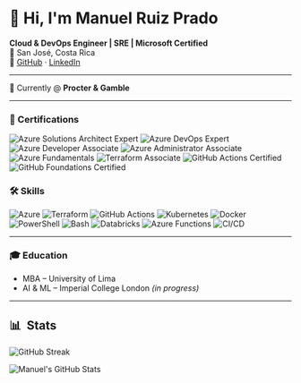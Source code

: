 # 👋 Hi, I'm Manuel Ruiz Prado

**Cloud & DevOps Engineer | SRE | Microsoft Certified**  
📍 San José, Costa Rica  
🔗 [GitHub](https://github.com/manuel-ruiz-p) · [LinkedIn](https://linkedin.com/in/manuelruizp)

---

💼 Currently @ **Procter & Gamble**

---

### 🏅 Certifications

![Azure Solutions Architect Expert](https://img.shields.io/badge/Azure-DevOps_Expert-0078D4?style=for-the-badge&logo=microsoftazure&logoColor=white)
![Azure DevOps Expert](https://img.shields.io/badge/Azure-DevOps_Expert-0078D4?style=for-the-badge&logo=microsoftazure&logoColor=white)
![Azure Developer Associate](https://img.shields.io/badge/Azure-Developer_Associate-0078D4?style=for-the-badge&logo=microsoftazure&logoColor=white)
![Azure Administrator Associate](https://img.shields.io/badge/Azure-Administrator_Associate-0078D4?style=for-the-badge&logo=microsoftazure&logoColor=white)
![Azure Fundamentals](https://img.shields.io/badge/Azure-Fundamentals-0078D4?style=for-the-badge&logo=microsoftazure&logoColor=white)
![Terraform Associate](https://img.shields.io/badge/Terraform-Associate-844FBA?style=for-the-badge&logo=terraform&logoColor=white)
![GitHub Actions Certified](https://img.shields.io/badge/GitHub-Actions_Certified-24292e?style=for-the-badge&logo=github&logoColor=white)
![GitHub Foundations Certified](https://img.shields.io/badge/GitHub-Foundations_Certified-24292e?style=for-the-badge&logo=github&logoColor=white)

### 🛠️ Skills

![Azure](https://img.shields.io/badge/Azure-Cloud-0078D4?style=for-the-badge&logo=microsoftazure&logoColor=white)
![Terraform](https://img.shields.io/badge/Terraform-IaC-844FBA?style=for-the-badge&logo=terraform&logoColor=white)
![GitHub Actions](https://img.shields.io/badge/GitHub-Actions-2088FF?style=for-the-badge&logo=githubactions&logoColor=white)
![Kubernetes](https://img.shields.io/badge/Kubernetes-Orchestration-326CE5?style=for-the-badge&logo=kubernetes&logoColor=white)
![Docker](https://img.shields.io/badge/Docker-Containers-2496ED?style=for-the-badge&logo=docker&logoColor=white)
![PowerShell](https://img.shields.io/badge/PowerShell-Scripting-5391FE?style=for-the-badge&logo=powershell&logoColor=white)
![Bash](https://img.shields.io/badge/Bash-Scripting-4EAA25?style=for-the-badge&logo=gnu-bash&logoColor=white)
![Databricks](https://img.shields.io/badge/Azure-Databricks-EF3E3E?style=for-the-badge&logo=databricks&logoColor=white)
![Azure Functions](https://img.shields.io/badge/Azure-Functions-0062AD?style=for-the-badge&logo=azurefunctions&logoColor=white)
![CI/CD](https://img.shields.io/badge/CI/CD-Automation-blue?style=for-the-badge)

---

### 🎓 Education

- MBA – University of Lima  
- AI & ML – Imperial College London *(in progress)*

---

## 📊 &nbsp;Stats

![GitHub Streak](https://github-readme-streak-stats.herokuapp.com/?user=manuel-ruiz-p&theme=dark&count_private=true&background=0d1116&ring=ce09ec&fire=ce09ec&currStreakLabel=a4aacb&sideNums=a4aacb&sideLabels=a4aacb)

![Manuel's GitHub Stats](https://github-readme-stats.vercel.app/api?username=manuel-ruiz-p&hide=contribs,prs&show_icons=true&bg_color=0d1116&title_color=ce09ec&text_color=a4aacb&icon_color=007ec6)

